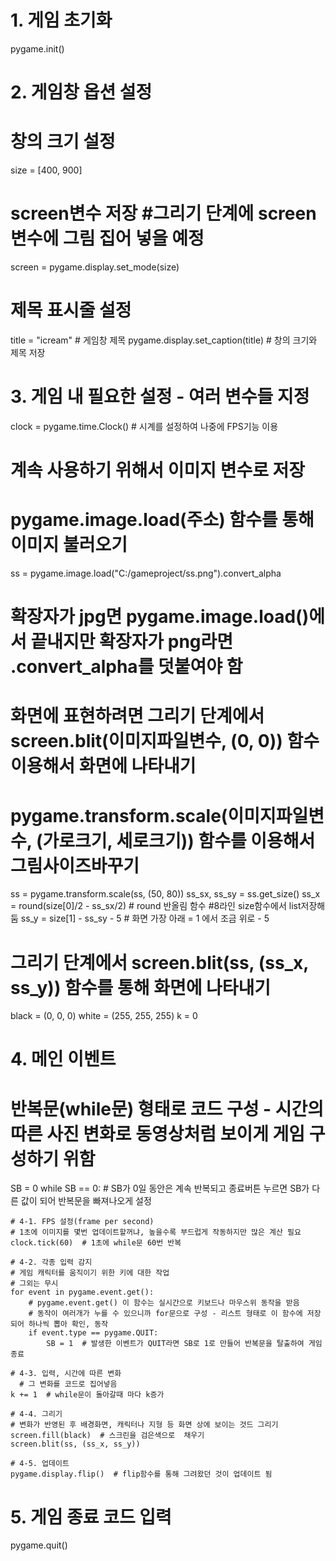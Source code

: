 # 1. 게임 초기화
pygame.init()

# 2. 게임창 옵션 설정
# 창의 크기 설정
size = [400, 900]
# screen변수 저장 #그리기 단계에 screen변수에 그림 집어 넣을 예정
screen = pygame.display.set_mode(size)
# 제목 표시줄 설정
title = "icream"  # 게임창 제목
pygame.display.set_caption(title)  # 창의 크기와 제목 저장

# 3. 게임 내 필요한 설정 - 여러 변수들 지정
clock = pygame.time.Clock()  # 시계를 설정하여 나중에 FPS기능 이용

# 계속 사용하기 위해서 이미지 변수로 저장
# pygame.image.load(주소) 함수를 통해 이미지 불러오기
ss = pygame.image.load("C:/gameproject/ss.png").convert_alpha
# 확장자가 jpg면 pygame.image.load()에서 끝내지만 확장자가 png라면 .convert_alpha를 덧붙여야 함
# 화면에 표현하려면 그리기 단계에서 screen.blit(이미지파일변수, (0, 0)) 함수 이용해서 화면에 나타내기
# pygame.transform.scale(이미지파일변수, (가로크기, 세로크기)) 함수를 이용해서 그림사이즈바꾸기
ss = pygame.transform.scale(ss, (50, 80))
ss_sx, ss_sy = ss.get_size()
ss_x = round(size[0]/2 - ss_sx/2)  # round 반올림 함수 #8라인 size함수에서 list저장해둠
ss_y = size[1] - ss_sy - 5  # 화면 가장 아래 = 1 에서 조금 위로 - 5
# 그리기 단계에서 screen.blit(ss, (ss_x, ss_y)) 함수를 통해 화면에 나타내기

black = (0, 0, 0)
white = (255, 255, 255)
k = 0

# 4. 메인 이벤트
# 반복문(while문) 형태로 코드 구성 - 시간의 따른 사진 변화로 동영상처럼 보이게 게임 구성하기 위함
SB = 0
while SB == 0:  # SB가 0일 동안은 계속 반복되고 종료버튼 누르면 SB가 다른 값이 되어 반복문을 빠져나오게 설정

    # 4-1. FPS 설정(frame per second)
    # 1초에 이미지를 몇번 업데이트할꺼냐, 높을수록 부드럽게 작동하지만 많은 계산 필요
    clock.tick(60)  # 1초에 while문 60번 반복

    # 4-2. 각종 입력 감지
    # 게임 캐릭터를 움직이기 위한 키에 대한 작업
    # 그외는 무시
    for event in pygame.event.get():
        # pygame.event.get() 이 함수는 실시간으로 키보드나 마우스위 동작을 받음
        # 동작이 여러개가 누를 수 있으니까 for문으로 구성 - 리스트 형태로 이 함수에 저장되어 하나씩 뽑아 확인, 동작
        if event.type == pygame.QUIT:
            SB = 1  # 발생한 이벤트가 QUIT라면 SB로 1로 만들어 반복문을 탈출하여 게임 종료

    # 4-3. 입력, 시간에 따른 변화
      # 그 변화를 코드로 집어넣음
    k += 1  # while문이 돌아갈때 마다 k증가

    # 4-4. 그리기
    # 변화가 반영된 후 배경화면, 캐릭터나 지형 등 화면 상에 보이는 것드 그리기
    screen.fill(black)  # 스크린을 검은색으로  채우기
    screen.blit(ss, (ss_x, ss_y))

    # 4-5. 업데이트
    pygame.display.flip()  # flip함수를 통해 그려왔던 것이 업데이트 됨

# 5. 게임 종료 코드 입력
pygame.quit()
